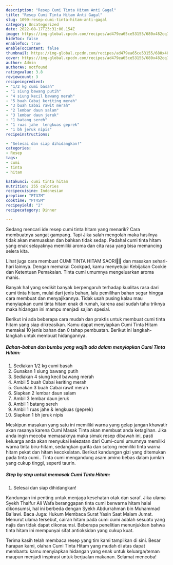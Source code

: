 ```yaml
---
description: "Resep Cumi Tinta Hitam Anti Gagal"
title: "Resep Cumi Tinta Hitam Anti Gagal"
slug: 1099-resep-cumi-tinta-hitam-anti-gagal
category: Uncategorized
date: 2022-08-17T23:31:00.154Z
image: https://img-global.cpcdn.com/recipes/ad479ea65ce53155/680x482cq70/cumi-tinta-hitam-foto-resep-utama.jpg
hideToc: false
enableToc: true
enableTocContent: false
thumbnail: https://img-global.cpcdn.com/recipes/ad479ea65ce53155/680x482cq70/cumi-tinta-hitam-foto-resep-utama.jpg
cover: https://img-global.cpcdn.com/recipes/ad479ea65ce53155/680x482cq70/cumi-tinta-hitam-foto-resep-utama.jpg
author: Admin
authorAv: notfound
ratingvalue: 3.8
reviewcount: 3
recipeingredient:
- "1/2 kg cumi basah"
- "1 siung bawang putih"
- "4 siung kecil bawang merah"
- "5 buah Cabai keriting merah"
- "3 buah Cabai rawit merah"
- "2 lembar daun salam"
- "3 lembar daun jeruk"
- "1 batang sereh"
- "1 ruas jahe  lengkuas geprek"
- "1 bh jeruk nipis"
recipeinstructions:

- "Selesai dan siap dihidangkan!"
categories:
- Resep
tags:
- cumi
- tinta
- hitam

katakunci: cumi tinta hitam 
nutrition: 255 calories
recipecuisine: Indonesian
preptime: "PT37M"
cooktime: "PT45M"
recipeyield: "2"
recipecategory: Dinner

---
```



Sedang mencari ide resep cumi tinta hitam yang menarik? Cara membuatnya sangat gampang. Tapi Jika salah mengolah maka hasilnya tidak akan memuaskan dan bahkan tidak sedap. Padahal cumi tinta hitam yang enak selayaknya memiliki aroma dan cita rasa yang bisa memancing selera kita.


Lihat juga cara membuat CUMI TINTA HITAM SAORI🐙🐙 dan masakan sehari-hari lainnya. Dengan memakai Cookpad, kamu menyetujui Kebijakan Cookie dan Ketentuan Pemakaian. Tinta cumi umumnya mengeluarkan aroma manis.

Banyak hal yang sedikit banyak berpengaruh terhadap kualitas rasa dari cumi tinta hitam, mulai dari jenis bahan, lalu pemilihan bahan segar hingga cara membuat dan menyajikannya. Tidak usah pusing kalau mau menyiapkan cumi tinta hitam enak di rumah, karena asal sudah tahu triknya maka hidangan ini mampu menjadi sajian spesial.


Berikut ini ada beberapa cara mudah dan praktis untuk membuat cumi tinta hitam yang siap dikreasikan. Kamu dapat menyiapkan Cumi Tinta Hitam memakai 10 jenis bahan dan 0 tahap pembuatan. Berikut ini langkah-langkah untuk membuat hidangannya.

<!--inarticleads1-->

##### Bahan-bahan dan bumbu yang wajib ada dalam menyiapkan Cumi Tinta Hitam:

1. Sediakan 1/2 kg cumi basah
1. Gunakan 1 siung bawang putih
1. Sediakan 4 siung kecil bawang merah
1. Ambil 5 buah Cabai keriting merah
1. Gunakan 3 buah Cabai rawit merah
1. Siapkan 2 lembar daun salam
1. Ambil 3 lembar daun jeruk
1. Ambil 1 batang sereh
1. Ambil 1 ruas jahe &amp; lengkuas (geprek)
1. Siapkan 1 bh jeruk nipis


Meskipun masakan yang satu ini memiliki warna yang gelap jangan khawatir akan rasanya karena Cumi Masak Tinta akan membuat anda ketagihan. Jika anda ingin mecoba memasaknya maka simak resep dibawah ini, pasti keluarga anda akan menyukai kelezatan dari Cumi-cumi umumnya memiliki warna tinta biru-hitam, sedangkan gurita dan sotong memiliki tinta warna hitam pekat dan hitam kecokelatan. Berikut kandungan gizi yang ditemukan pada tinta cumi.. Tinta cumi mengandung asam amino bebas dalam jumlah yang cukup tinggi, seperti taurin. 

<!--inarticleads2-->

##### Step by step untuk memasak Cumi Tinta Hitam:


1. Selesai dan siap dihidangkan!

Kandungan ini penting untuk menjaga kesehatan otak dan saraf. Jika ulama Syekh Thaifur Ali Wafa beranggapan tinta cumi berwarna hitam halal dikonsumsi, hal ini berbeda dengan Syekh Abdurrahman bin Muhammad Ba&#39;lawi. Baca Juga: Hukum Membaca Surat Yasin Saat Malam Jumat. Menurut ulama tersebut, cairan hitam pada cumi cumi adalah sesuatu yang najis dan tidak dapat dikonsumsi. Beberapa penelitian menunjukkan bahwa tinta hitam ini mempunyai sifat antioksidan yang cukup kuat. 

Terima kasih telah membaca resep yang tim kami tampilkan di sini. Besar harapan kami, olahan Cumi Tinta Hitam yang mudah di atas dapat membantu kamu menyiapkan hidangan yang enak untuk keluarga/teman maupun menjadi inspirasi untuk berjualan makanan. Selamat mencoba!
